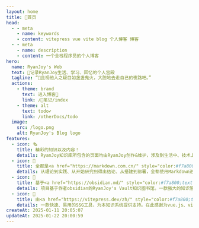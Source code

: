 ```yaml
---
layout: home
title: 🏡首页
head:
  - - meta
    - name: keywords
    - content: vitepress vue vite blog 个人博客 博客
  - - meta
    - name: description
    - content: 一个全栈程序员的个人博客
hero:
  name: RyanJoy's Web
  text: 📝记录RyanJoy生活、学习、回忆的个人宫殿
  tagline: “🌟且视他人之疑目如盏盏鬼火，大胆地去走自己的夜路吧。”
  actions:
    - theme: brand
      text: 进入博客📖
      link: /📒笔记/index
    - theme: alt
      text: todo✔️
      link: /otherDocs/todo
  image:
    src: /logo.png
    alt: RyanJoy's Blog logo
features:
  - icon: 🗞️
    title: 精彩的知识以及内容！
    details: RyanJoy知识库所包含的页面均由RyanJoy创作&维护，涉及到生活中、技术上、个人项目等各方面知识和内容；也含有作者个人的反思以及成长。
  - icon: 📑
    title: 全都是<a href="https://markdown.com.cn/" style="color:#f7a800;text-decoration:underline;" target="_blank">Markdown</a>！
    details: 从理论到实践、从开始研究到得出结论、从搭建到部署，全都使用Markdown进行撰写，为您提供清晰的文章脉络，进而获得更好的阅读体验。
  - icon: 📔
    title: 基于<a href="https://obsidian.md/" style="color:#f7a800;text-decoration:underline;" target="_blank">Obsidian</a>
    details: 项目基于作者obsidian的RyanJoy's Vault知识图书馆。一款强大的知识管理工具，让知识图谱的构建更加简单！
  - icon: 🚀
    title: 由<a href="https://vitepress.dev/zh/" style="color:#f7a800;text-decoration:underline;" target="_blank">Vitepress</a>提供支持
    details: 一款快速、易用的SSG工具，为本知识系统提供支持。在此感谢为vue.js、vite、vitepress做出贡献的所有朋友🙏。
createAt: 2025-01-11 20:05:07
updateAt: 2025-01-22 20:00:59
---
```


<HomeUnderLine />